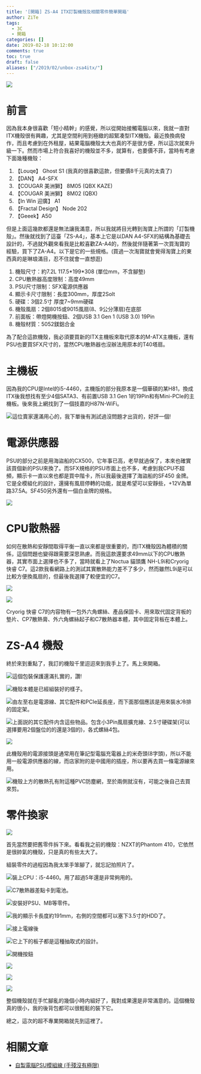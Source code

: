 ```yaml
---
title: '[開箱] ZS-A4 ITX訂製機殼及相關零件簡單開箱'
author: ZiTe
tags:
  - 3C
  - 開箱
categories: []
date: 2019-02-18 10:12:00
comments: true
toc: true
draft: false
aliases: ["/2019/02/unbox-zsa4itx/"]
---
```

![](https://1.bp.blogspot.com/-Jek05an0SBQ/XppkUD8qVUI/AAAAAAAACGs/tE3_tc4nZ2oNFL2W3EV_sZyhHBe3NaZcQCPcBGAsYHg/s640/ZPH_0224.JPG)


# 前言

因為我本身很喜歡「短小精幹」的感覺，所以從開始接觸電腦以來，我就一直對ITX機殼很有興趣，尤其是空間利用到極緻的超緊凑型ITX機殼。最近換換病發作，而且考慮到在外租屋，結果電腦機殼太大也真的不是很方便，所以這次就來升級一下。然而市場上符合我喜好的機殼並不多，就算有，也要價不菲，當時有考慮下面幾種機殼：

<!--more-->

1.  【Louqe】 Ghost S1 (我真的很喜歡這款，但要價8千元真的太貴了)
2.  【DAN】 A4-SFX
3.  【COUGAR 美洲獅】 8M05 (QBX KAZE)
4.  【COUGAR 美洲獅】 8M02 (QBX)
5.  【In Win 迎廣】 A1
6.  【Fractal Design】 Node 202
7.  【Geeek】A50

但是上面這幾款都還是無法讓我滿意，所以我就將目光轉到淘寶上所謂的「訂製機殼」。然後就找到了這臺「ZS-A4」，基本上它是以DAN A4-SFX的結構為基礎去設計的，不過就外觀來看我是比較喜歡ZA-A4的，然後就伴隨著第一次買淘寶的經驗，買下了ZA-A4。以下是它的一些規格。(買過一次淘寶就會覺得淘寶上的東西真的是琳琅滿目，忍不住就會一直想逛)

1.  機殼尺寸：約7.2L 117.5\*199\*308 (單位mm，不含腳墊)
2.  CPU散熱器高度限制：高度49mm
3.  PSU尺寸限制：SFX電源供應器
4.  顯示卡尺寸限制：長度300mm，厚度2Solt
5.  硬碟：3個2.5寸 厚度7~9mm硬碟
6.  機殼風扇：2個8015或9015風扇(8、9公分薄扇)在底部
7.  前面板：帶燈開機按鈕、2個USB 3.1 Gen 1 (USB 3.0) 19Pin
8.  機殼材質：5052鎂鋁合金

為了配合這款機殼，我必須要買新的ITX主機板來取代原本的M-ATX主機板，還有PSU也要買SFX尺寸的，當然CPU散熱器也沒辦法用原本的T40塔扇。

# 主機板

因為我的CPU是Intel的i5-4460，主機版的部分我原本是一個華碩的某H81，換成ITX後我想找有至少4個SATA3、有前置USB 3.1 Gen 1的19Pin和有Mini-PCIe的主機板。後來我上網找到了一個技嘉的H87N-WiFi。

![這位賣家還滿用心的，我下單後有測試過沒問題才出貨的，好評一個!](https://1.bp.blogspot.com/-Mu4SMb3PS7c/XppkUHb1myI/AAAAAAAACGs/4Ccs3ytWetIR0hsam9P6vVfmeVTXwszmgCPcBGAsYHg/s1600/ZPH_0199.png)

# 電源供應器

PSU的部分之前是用海盜船的CX500，它年事已高，老早就過保了，本來也確實該買個新的PSU來換了。而SFX規格的PSU市面上也不多，考慮到我CPU不超頻，顯示卡一直以來也都是買中階卡，所以我最後選擇了海盜船的SF450 金牌。它是全模組化的設計，還擁有風扇停轉的功能，就是希望可以安靜些，+12V為單路37.5A。SF450另外還有一個白金牌的規格。

![](https://1.bp.blogspot.com/-kiUgkY6I-Vs/XppkULuq6QI/AAAAAAAACGs/FByPJH43p7cDvg4nThZAZ1G1akI4pBTSACPcBGAsYHg/s1600/ZPH_0181.JPG)

# CPU散熱器

如何在散熱和安靜間取得平衡一直以來都是很重要的，而ITX機殼因為體積的關係，這個問題也變得跟需要深思熟慮。而我這款還要求49mm以下的CPU散熱器，其實市面上選擇也不多了，當時就看上了Noctua 貓頭鷹 NH-L9i和Cryorig 快睿 C7。這2款我看網路上的測試其實散熱能力差不了多少，然而雖然L9i是可以比較方便換風扇的，但最後我選擇了較便宜的C7。

![](https://1.bp.blogspot.com/-XJg1w9gHFG4/XppkUF8RFwI/AAAAAAAACGs/0DL3afd0s9ATJnT71gEmTjxqAdgSxFU-wCPcBGAsYHg/s1600/ZPH_0180.JPG)

![](https://1.bp.blogspot.com/-bEaUqMH-VKs/XppkUPsBi_I/AAAAAAAACGs/OWGEouzibqAgCtedEmfOqckrtzgCAexiACPcBGAsYHg/s1600/ZPH_0202.JPG)

Cryorig 快睿 C7的内容物有一包外六角螺絲、產品保固卡、用來取代固定背板的墊片、CP7散熱膏、外六角螺絲起子和C7散熱器本體，其中固定背板在本體上。


# ZS-A4 機殼

終於來到重點了，我訂的機殼千里迢迢來到我手上了。馬上來開箱。

![這個包裝保護還滿扎實的，讚!](https://1.bp.blogspot.com/-MeFWoGCNSUY/XppkUJ_ifAI/AAAAAAAACGs/_WvXJWDL-qcWtGDHyxhR8f8D31J8eKyZgCPcBGAsYHg/s1600/ZPH_0183.JPG)

![機殼本體是已經組裝好的樣子。](https://1.bp.blogspot.com/-RxHGtJZC9Hg/XppkUK6QSzI/AAAAAAAACGs/XLbjPmST_7k_h2OZ0MKJ4nMEovhbTkLiwCPcBGAsYHg/s1600/ZPH_0192.JPG)

![由左至右是電源線、其它配件和PCIe延長座，而下面那個應該是用來裝水冷排的固定架。](https://1.bp.blogspot.com/-061ki-9simk/XppkUCTZ_MI/AAAAAAAACGs/kj4gb6rFXfkdqfuBmaG8ORJsUhjzGKjRwCPcBGAsYHg/s1600/ZPH_0185.JPG)

![上面説的其它配件内含這些物品。包含小3Pin風扇擴充線、2.5寸硬碟架(可以選擇要用2個盤位的的還是3個的)，各式螺絲4包。](https://1.bp.blogspot.com/-qlSnwAu0dIM/XppkUFzQNzI/AAAAAAAACGs/Jfj70MjoNeQ13Hvmo5Fylfntr5TdB6skgCPcBGAsYHg/s1600/ZPH_0186.JPG)

![](https://1.bp.blogspot.com/-XR7MOtzmQjY/XppkUNO0ivI/AAAAAAAACGs/kJaQhF-IMY4wv8g26-LlAtDsL4-rDWQvgCPcBGAsYHg/s1600/ZPH_0189.JPG)

此機殼用的電源接頭是通常用在筆記型電腦充電器上的米奇頭(8字頭)，所以不能用一般電源供應器的線，而店家附的是中國用的插座，所以要再去買一條電源線來用。

![機殼上方的散熱孔有附這種PVC防塵網，至於兩側就沒有，可能之後自己去買來剪。](https://1.bp.blogspot.com/-LbyG7qnla2k/XppkUC_3StI/AAAAAAAACGs/xL5G08IS_x8-eQUzpbJTJjHnIciy1ss4ACPcBGAsYHg/s1600/ZPH_0194.JPG)

# 零件換家

![](https://1.bp.blogspot.com/-DeVsD2oCU6U/XppkUM5YjEI/AAAAAAAACGs/ibxjc26Z7F88Qs5SHY2bNYoBrJPcHTGgACPcBGAsYHg/s1600/ZPH_0198.JPG)

首先當然要把舊零件拆下來。看看我之前的機殼：NZXT的Phantom 410，它依然是很帥氣的機殼，只是真的有些太大了。

組裝零件的過程因為我太笨手笨腳了，就忘記拍照片了。

![裝上CPU：i5-4460。用了超過5年還是非常夠用的。](https://1.bp.blogspot.com/-4MHIJDqL7tE/XppkUIqKr1I/AAAAAAAACGs/mN54WN15MKobaBcpVerQ-yIWzjqYTNveQCPcBGAsYHg/s1600/ZPH_0200.JPG)

![C7散熱器差點卡到電池。](https://1.bp.blogspot.com/-D9fu2NLZHq8/XppkUCFpPaI/AAAAAAAACGs/d5SY797uJfc1gBYYU7VW5-cmZBBM_Ef7QCPcBGAsYHg/s1600/ZPH_0209.JPG)

![安裝好PSU、MB等零件。](https://1.bp.blogspot.com/-U3NMzgwvzz8/XppkUFvQyII/AAAAAAAACGs/RbqrSWuF2Okzdhj-kISG_OHlacHA-GOCQCPcBGAsYHg/s1600/ZPH_0299.JPG)

![我的顯示卡長度約191mm，右側的空間都可以塞下3.5寸的HDD了。](https://1.bp.blogspot.com/-X-VtawaJwvs/XppkULsM4vI/AAAAAAAACGs/-SsXPb8hB6AUPbjmMNwwhFC_qiFi6DnrACPcBGAsYHg/s1600/ZPH_0319.JPG)

![接上電線後](https://1.bp.blogspot.com/-HclhU8KFng4/XppkUB-VzRI/AAAAAAAACGs/Ak1Dm4x0lHwXteSrB5R432X-aUD-s8lDwCPcBGAsYHg/s1600/ZPH_0267.JPG)

![它上下的板子都是這種抽取式的設計。](https://1.bp.blogspot.com/-HuN1mQVvRao/XppkUHiNPxI/AAAAAAAACGs/yWuKKNJWpJ4YU3Fr11AhXoLNYfl1nqKCQCPcBGAsYHg/s1600/ZPH_0268.JPG)

![開機按鈕](https://1.bp.blogspot.com/-bkE0QN20hBk/XppkUMh6BLI/AAAAAAAACGs/wd5cInf5AZMNZTVAm1qgQvzsADes593jACPcBGAsYHg/s1600/ZPH_0220.JPG)

![](https://1.bp.blogspot.com/-1YkGE3Z9c5c/XppkUOPKuCI/AAAAAAAACGs/UG76rYqZyksDDqa_XvbMo1lupK7vQri5QCPcBGAsYHg/s1600/ZPH_0228.JPG)

![](https://1.bp.blogspot.com/-YGg_LHH0Caw/XppkUKqXTKI/AAAAAAAACGs/CB8_Khr0WHwaamdU79aPCp169zr_fvCIgCPcBGAsYHg/s1600/ZPH_0233.JPG)

![](https://1.bp.blogspot.com/-S7UXtJGy-p4/XppkUA8uIhI/AAAAAAAACGs/YsIpzYIGQ-kUYpECojJuRx_jpPnDBjx5QCPcBGAsYHg/s1600/ZPH_0229.JPG)

整個機殼就在手忙腳亂的幾個小時内組好了，我對成果還是非常滿意的。這個機殼真的很小，我的後背包都可以很輕鬆的裝下它。

總之，這次的超不專業開箱就先到這裡了。

# 相關文章

* [自製電腦PSU模組線 (手殘沒有極限)](/posts/psucustomcables/)
